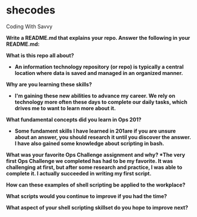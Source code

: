 # shecodes
Coding With Savvy

<b>Write a README.md that explains your repo. Answer the following in your README.md:<b/>

<b>What is this repo all about?<b/>
* An information technology repository (or repo) is typically a central location where data is saved and managed in an organized manner.
  
<b>Why are you learning these skills?
* I'm gaining these new abilities to advance my career. We rely on technology more often these days to complete our daily tasks, which drives me to want to learn more about it.

<b>What fundamental concepts did you learn in Ops 201?<b/>
* Some fundament skills I have learned in 201are if you are unsure about an answer, you should research it until you discover the answer. I have also gained some knowledge about scripting in bash.
  
<b>What was your favorite Ops Challenge assignment and why?<b/>
  *The very first Ops Challenge we completed has had to be my favorite. It was challenging at first, but after some research and practice, I was able to complete it. I actually succeeded in writing my first script.

<b>How can these examples of shell scripting be applied to the workplace?<b/>

<b>What scripts would you continue to improve if you had the time?<b/>

<b>What aspect of your shell scripting skillset do you hope to improve next?<b/>
